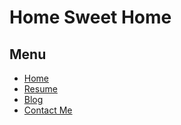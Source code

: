 # Home Sweet Home
## Menu
* [Home](https://cassidyaj.github.io/)
* [Resume]()
* [Blog]()
* [Contact Me]()

